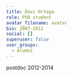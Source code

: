 ```yaml
---
title: Davi Ortega
role: PhD student
avatar_filename: avatar
bio: 2007-2012
social: []
superuser: false
user_groups:
  - Alumni
---
```

<!--StartFragment-->

postdoc 2012-2014

<!--EndFragment-->